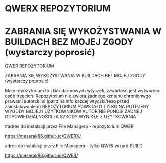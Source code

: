 # QWERX REPOZYTORIUM
# ZABRANIA SIĘ WYKOŻYSTWANIA W BUILDACH BEZ MOJEJ ZGODY (wystarczy poprosić)
QWER REPOZYTORIUM

ZABRANIA SIĘ WYKOŻYSTWANIA W BUILDACH BEZ MOJEJ ZGODY (wystarczy poprosić)

Moje repozytorium to zbiór darmowych wtyczek, zawartość jest wytworem osób trzecich.
Repozytorium nie zwiera żadnego kontenu chronionwgo prawami autorskimi
(patrz na info każdej wtyczki/repo przed zainstalowaniem)
REPOZYTORIUM POWSTAŁO TYLKO NA POTRZEBY WYGODY MOJEJ I UŻYTKOWNIKÓW
AUTOR NIE PONOSI ŻADNEJ ODPOWIEDZIALNOŚCI ZA SZKODY WYNIKŁE Z UŻYTKOWANIA

#adres do instalacji przez File Managera - repozytorium QWER

https://meserak86.github.io/QWERX/


adres do instalacji przez File Managera - tylko QWER wizard BUILD

https://meserak86.github.io/QWER/


